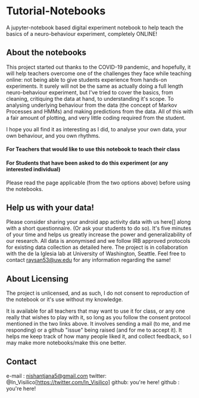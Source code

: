 # Tutorial-Notebooks

A jupyter-notebook based digital experiment notebook to help teach the basics of a neuro-behaviour experiment, completely ONLINE!

## About the notebooks

This project started out thanks to the COVID-19 pandemic, and hopefully, it will help teachers overcome one of the challenges they face while teaching online: not being able to give students experience from hands-on experiments. It surely will not be the same as actually doing a full length neuro-behaviour experiment, but I've tried to cover the basics, from cleaning, critiquing the data at hand, to understanding it's scope. To analysing underlying behaviour from the data (the concept of Markov Processes and HMMs) and making predictions from the data. All of this with a fair amount of plotting, and very little coding required from the student. 

I hope you all find it as interesting as I did, to analyse your own data, your own behaviour, and you own rhythms.

#### For Teachers that would like to use this notebook to teach their class

#### For Students that have been asked to do this experiment (or any interested individual)

Please read the page applicable (from the two options above) before using the notebooks.


## Help us with your data!

Please consider sharing your android app activity data with us here[] along with a short questionnaire. (Or ask your students to do so). It's five minutes of your time and helps us greatly increase the power and generalizability of our research. All data is anonymised and we follow IRB approved protocols for existing data collection as detailed here. The project is in collaboration with the de la Iglesia lab at University of Washington, Seattle. Feel free to contact raysan53@uw.edu for any information regarding the same!


## About Licensing

The project is unlicensed, and as such, I do not consent to reproduction of the notebook or it's use without my knowledge. 

It is available for all teachers that may want to use it for class, or any one really that wishes to play with it, so long as you follow the consent protocol mentioned in the two links above. It involves sending a mail (to me, and me responding) or a github "issue" being raised (and for me to accept it). It helps me keep track of how many people liked it, and collect feedback, so I may make more notebooks/make this one better.

## Contact
e-mail : nishantjana5@gmail.com
twitter: @In_Visilico[https://twitter.com/In_Visilico]
github: you're here!
github : you're here!
